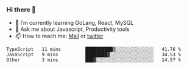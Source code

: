 ### Hi there 👋

- 🌱 I’m currently learning GoLang, React, MySQL
- 💬 Ask me about Javascript, Productivity tools 
- 📫 How to reach me: [Mail](mailto:kvaishak47@gmail.com) or [twitter](https://twitter.com/kvaish4k)

<!--START_SECTION:waka-->

```text
TypeScript   11 mins         ██████████▒░░░░░░░░░░░░░░   41.76 %
JavaScript   9 mins          ████████▓░░░░░░░░░░░░░░░░   34.53 %
Other        3 mins          ███▓░░░░░░░░░░░░░░░░░░░░░   14.57 %
```

<!--END_SECTION:waka-->
